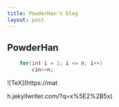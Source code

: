 ```yaml
---
title: PowderHan's blog
layout: post
---
```

## PowderHan
```C++
    for(int i = 1; i <= n; i++)
        cin>>n;
```








![TeX](https://mat


h.jekyllwriter.com/?q=x%5E2%2B5x)